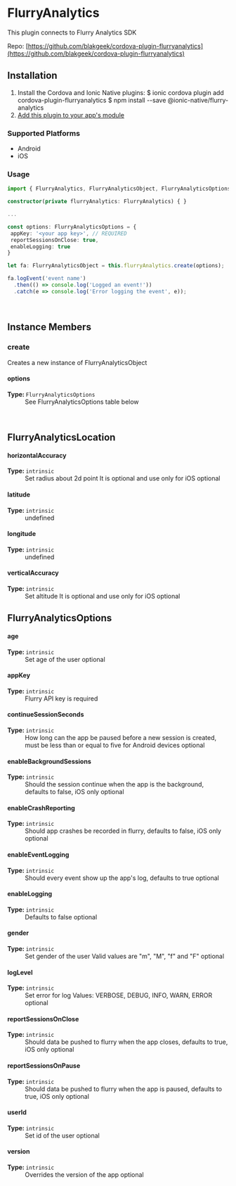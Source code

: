 # FlurryAnalytics 


This plugin connects to Flurry Analytics SDK


Repo: [https://github.com/blakgeek/cordova-plugin-flurryanalytics](https://github.com/blakgeek/cordova-plugin-flurryanalytics)



## Installation 

<ol>
<li>Install the Cordova and Ionic Native plugins:
<code-block language="shell">$ ionic cordova plugin add cordova-plugin-flurryanalytics
$ npm install --save @ionic-native/flurry-analytics
</code-block>
</li>
<li><a href="/docs/native/#Add_Plugins_to_Your_App_Module">Add this plugin to your app's module</a></li>
</ol>



### Supported Platforms

* Android
* iOS




### Usage


```typescript
import { FlurryAnalytics, FlurryAnalyticsObject, FlurryAnalyticsOptions } from '@ionic-native/flurry-analytics';

constructor(private flurryAnalytics: FlurryAnalytics) { }

...

const options: FlurryAnalyticsOptions = {
 appKey: '<your app key>', // REQUIRED
 reportSessionsOnClose: true,
 enableLogging: true
}

let fa: FlurryAnalyticsObject = this.flurryAnalytics.create(options);

fa.logEvent('event name')
  .then(() => console.log('Logged an event!'))
  .catch(e => console.log('Error logging the event', e));

```



<p><br></p>

## Instance Members

### create

Creates a new instance of FlurryAnalyticsObject

<dl>
<dt><h4>options</h4><strong>Type: </strong><code>FlurryAnalyticsOptions</code></dt>
<dd>See FlurryAnalyticsOptions table below</dd>
</dl>

<p><br></p>

## FlurryAnalyticsLocation

<dl>
<dt><h4>horizontalAccuracy</h4><strong>Type: </strong><code>intrinsic</code></dt>
<dd>Set radius about 2d point
It is optional and use only for iOS <span class="tag">optional</span></dd><dt><h4>latitude</h4><strong>Type: </strong><code>intrinsic</code></dt>
<dd>undefined</dd><dt><h4>longitude</h4><strong>Type: </strong><code>intrinsic</code></dt>
<dd>undefined</dd><dt><h4>verticalAccuracy</h4><strong>Type: </strong><code>intrinsic</code></dt>
<dd>Set altitude
It is optional and use only for iOS <span class="tag">optional</span></dd>
</dl>

## FlurryAnalyticsOptions

<dl>
<dt><h4>age</h4><strong>Type: </strong><code>intrinsic</code></dt>
<dd>Set age of the user <span class="tag">optional</span></dd><dt><h4>appKey</h4><strong>Type: </strong><code>intrinsic</code></dt>
<dd>Flurry API key is required</dd><dt><h4>continueSessionSeconds</h4><strong>Type: </strong><code>intrinsic</code></dt>
<dd>How long can the app be paused before a new session is created,
must be less than or equal to five for Android devices <span class="tag">optional</span></dd><dt><h4>enableBackgroundSessions</h4><strong>Type: </strong><code>intrinsic</code></dt>
<dd>Should the session continue when the app is the background, defaults to false, iOS only <span class="tag">optional</span></dd><dt><h4>enableCrashReporting</h4><strong>Type: </strong><code>intrinsic</code></dt>
<dd>Should app crashes be recorded in flurry, defaults to false, iOS only <span class="tag">optional</span></dd><dt><h4>enableEventLogging</h4><strong>Type: </strong><code>intrinsic</code></dt>
<dd>Should every event show up the app's log, defaults to true <span class="tag">optional</span></dd><dt><h4>enableLogging</h4><strong>Type: </strong><code>intrinsic</code></dt>
<dd>Defaults to false <span class="tag">optional</span></dd><dt><h4>gender</h4><strong>Type: </strong><code>intrinsic</code></dt>
<dd>Set gender of the user
Valid values are "m", "M", "f" and "F" <span class="tag">optional</span></dd><dt><h4>logLevel</h4><strong>Type: </strong><code>intrinsic</code></dt>
<dd>Set error for log
Values: VERBOSE, DEBUG, INFO, WARN, ERROR <span class="tag">optional</span></dd><dt><h4>reportSessionsOnClose</h4><strong>Type: </strong><code>intrinsic</code></dt>
<dd>Should data be pushed to flurry when the app closes, defaults to true, iOS only <span class="tag">optional</span></dd><dt><h4>reportSessionsOnPause</h4><strong>Type: </strong><code>intrinsic</code></dt>
<dd>Should data be pushed to flurry when the app is paused, defaults to true, iOS only <span class="tag">optional</span></dd><dt><h4>userId</h4><strong>Type: </strong><code>intrinsic</code></dt>
<dd>Set id of the user <span class="tag">optional</span></dd><dt><h4>version</h4><strong>Type: </strong><code>intrinsic</code></dt>
<dd>Overrides the version of the app <span class="tag">optional</span></dd>
</dl>

